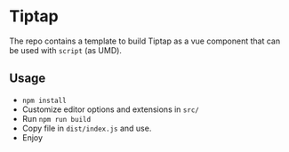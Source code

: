 # Tiptap

The repo contains a template to build Tiptap as a vue component that can be used with `script` (as UMD). 

## Usage

- `npm install`
- Customize editor options and extensions in `src/`
- Run `npm run build`
- Copy file in `dist/index.js` and use.
- Enjoy
